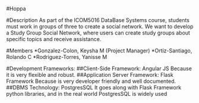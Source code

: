 #Hoppa

#Description
As part of the ICOM5016 DataBase Systems course, students must work in groups of three to create a social network. We want to develop a Study Group Social Network, where users can create study groups about specific topics and receive assistance.

#Members 
*Gonzalez-Colon, Keysha M (Project Manager)
*Ortiz-Santiago, Rolando C
*Rodriguez-Torres, Yanisse M

#Development Frameworks:
##Client-Side Framework: Angular JS
Because it is very flexible and robust. 
##Application Server Framework: Flask Framework
Because is very developer friendly and well documented.
##DBMS Technology: PostgresSQL
It goes along with Flask Framework python libraries, and in the real world PostgresSQL is widely used 
	

		
